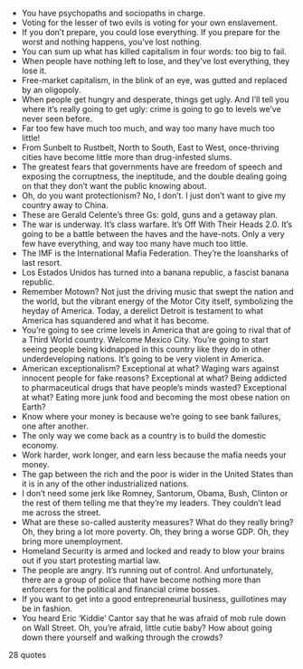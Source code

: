  - You have psychopaths and sociopaths in charge.
 - Voting for the lesser of two evils is voting for your own enslavement.
 - If you don’t prepare, you could lose everything. If you prepare for the worst and nothing happens, you’ve lost nothing.
 - You can sum up what has killed capitalism in four words: too big to fail.
 - When people have nothing left to lose, and they’ve lost everything, they lose it.
 - Free-market capitalism, in the blink of an eye, was gutted and replaced by an oligopoly.
 - When people get hungry and desperate, things get ugly. And I’ll tell you where it’s really going to get ugly: crime is going to go to levels we’ve never seen before.
 - Far too few have much too much, and way too many have much too little!
 - From Sunbelt to Rustbelt, North to South, East to West, once-thriving cities have become little more than drug-infested slums.
 - The greatest fears that governments have are freedom of speech and exposing the corruptness, the ineptitude, and the double dealing going on that they don’t want the public knowing about.
 - Oh, do you want protectionism? No, I don’t. I just don’t want to give my country away to China.
 - These are Gerald Celente’s three Gs: gold, guns and a getaway plan.
 - The war is underway. It’s class warfare. It’s Off With Their Heads 2.0. It’s going to be a battle between the haves and the have-nots. Only a very few have everything, and way too many have much too little.
 - The IMF is the International Mafia Federation. They’re the loansharks of last resort.
 - Los Estados Unidos has turned into a banana republic, a fascist banana republic.
 - Remember Motown? Not just the driving music that swept the nation and the world, but the vibrant energy of the Motor City itself, symbolizing the heyday of America. Today, a derelict Detroit is testament to what America has squandered and what it has become.
 - You’re going to see crime levels in America that are going to rival that of a Third World country. Welcome Mexico City. You’re going to start seeing people being kidnapped in this country like they do in other underdeveloping nations. It’s going to be very violent in America.
 - American exceptionalism? Exceptional at what? Waging wars against innocent people for fake reasons? Exceptional at what? Being addicted to pharmaceutical drugs that have people’s minds wasted? Exceptional at what? Eating more junk food and becoming the most obese nation on Earth?
 - Know where your money is because we’re going to see bank failures, one after another.
 - The only way we come back as a country is to build the domestic economy.
 - Work harder, work longer, and earn less because the mafia needs your money.
 - The gap between the rich and the poor is wider in the United States than it is in any of the other industrialized nations.
 - I don’t need some jerk like Romney, Santorum, Obama, Bush, Clinton or the rest of them telling me that they’re my leaders. They couldn’t lead me across the street.
 - What are these so-called austerity measures? What do they really bring? Oh, they bring a lot more poverty. Oh, they bring a worse GDP. Oh, they bring more unemployment.
 - Homeland Security is armed and locked and ready to blow your brains out if you start protesting martial law.
 - The people are angry. It’s running out of control. And unfortunately, there are a group of police that have become nothing more than enforcers for the political and financial crime bosses.
 - If you want to get into a good entrepreneurial business, guillotines may be in fashion.
 - You heard Eric ‘Kiddie’ Cantor say that he was afraid of mob rule down on Wall Street. Oh, you’re afraid, little cutie baby? How about going down there yourself and walking through the crowds?

28 quotes